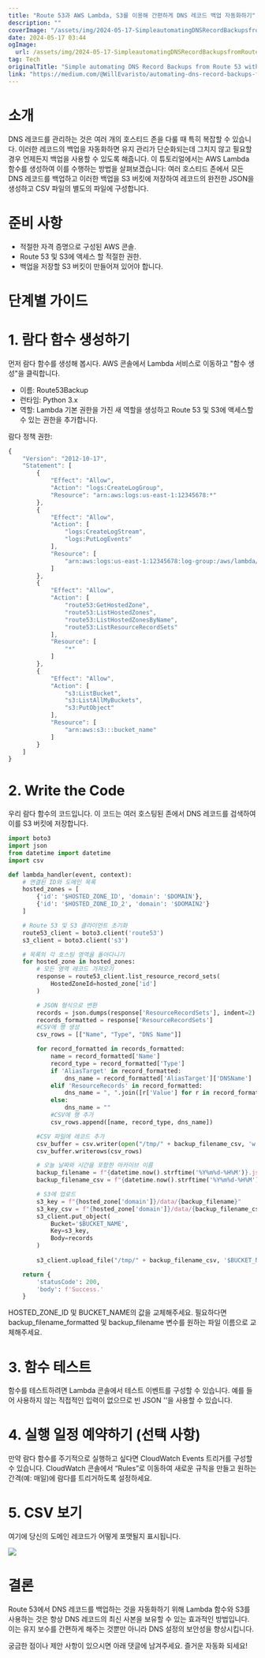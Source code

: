 ```yaml
---
title: "Route 53과 AWS Lambda, S3를 이용해 간편하게 DNS 레코드 백업 자동화하기"
description: ""
coverImage: "/assets/img/2024-05-17-SimpleautomatingDNSRecordBackupsfromRoute53withAWSLambdaandS3_0.png"
date: 2024-05-17 03:44
ogImage: 
  url: /assets/img/2024-05-17-SimpleautomatingDNSRecordBackupsfromRoute53withAWSLambdaandS3_0.png
tag: Tech
originalTitle: "Simple automating DNS Record Backups from Route 53 with AWS Lambda and S3"
link: "https://medium.com/@WillEvaristo/automating-dns-record-backups-from-route-53-with-aws-lambda-and-s3-16f817f48336"
---
```



# 소개

DNS 레코드를 관리하는 것은 여러 개의 호스티드 존을 다룰 때 특히 복잡할 수 있습니다. 이러한 레코드의 백업을 자동화하면 유지 관리가 단순화되는데 그치지 않고 필요할 경우 언제든지 백업을 사용할 수 있도록 해줍니다. 이 튜토리얼에서는 AWS Lambda 함수를 생성하여 이를 수행하는 방법을 살펴보겠습니다: 여러 호스티드 존에서 모든 DNS 레코드를 백업하고 이러한 백업을 S3 버킷에 저장하여 레코드의 완전한 JSON을 생성하고 CSV 파일의 별도의 파일에 구성합니다.

# 준비 사항

- 적절한 자격 증명으로 구성된 AWS 콘솔.
- Route 53 및 S3에 액세스 할 적절한 권한.
- 백업을 저장할 S3 버킷이 만들어져 있어야 합니다.

<div class="content-ad"></div>

# 단계별 가이드

# 1. 람다 함수 생성하기

먼저 람다 함수를 생성해 봅시다. AWS 콘솔에서 Lambda 서비스로 이동하고 "함수 생성"을 클릭합니다.

- 이름: Route53Backup
- 런타임: Python 3.x
- 역할: Lambda 기본 권한을 가진 새 역할을 생성하고 Route 53 및 S3에 액세스할 수 있는 권한을 추가합니다.

<div class="content-ad"></div>

람다 정책 권한:

```js
{
    "Version": "2012-10-17",
    "Statement": [
        {
            "Effect": "Allow",
            "Action": "logs:CreateLogGroup",
            "Resource": "arn:aws:logs:us-east-1:12345678:*"
        },
        {
            "Effect": "Allow",
            "Action": [
                "logs:CreateLogStream",
                "logs:PutLogEvents"
            ],
            "Resource": [
                "arn:aws:logs:us-east-1:12345678:log-group:/aws/lambda/lamda-name:*"
            ]
        },
        {
            "Effect": "Allow",
            "Action": [
                "route53:GetHostedZone",
                "route53:ListHostedZones",
                "route53:ListHostedZonesByName",
                "route53:ListResourceRecordSets"
            ],
            "Resource": [
                "*"
            ]
        },
        {
            "Effect": "Allow",
            "Action": [
                "s3:ListBucket",
                "s3:ListAllMyBuckets",
                "s3:PutObject"
            ],
            "Resource": [
                "arn:aws:s3:::bucket_name"
            ]
        }
    ]
}
```

# 2. Write the Code

우리 람다 함수의 코드입니다. 이 코드는 여러 호스팅된 존에서 DNS 레코드를 검색하여 이를 S3 버킷에 저장합니다.

<div class="content-ad"></div>

```python
import boto3
import json
from datetime import datetime
import csv

def lambda_handler(event, context):
    # 연결된 ID와 도메인 목록
    hosted_zones = [
        {'id': '$HOSTED_ZONE_ID', 'domain': '$DOMAIN'},
        {'id': '$HOSTED_ZONE_ID_2', 'domain': '$DOMAIN2'}
    ]

    # Route 53 및 S3 클라이언트 초기화
    route53_client = boto3.client('route53')
    s3_client = boto3.client('s3')

    # 목록의 각 호스팅 영역을 돌아다니기
    for hosted_zone in hosted_zones:
        # 모든 영역 레코드 가져오기
        response = route53_client.list_resource_record_sets(
            HostedZoneId=hosted_zone['id']
        )

        # JSON 형식으로 변환
        records = json.dumps(response['ResourceRecordSets'], indent=2)
        records_formatted = response['ResourceRecordSets']
        #CSV에 행 생성
        csv_rows = [["Name", "Type", "DNS Name"]]

        for record_formatted in records_formatted:
            name = record_formatted['Name']
            record_type = record_formatted['Type']
            if 'AliasTarget' in record_formatted:
                dns_name = record_formatted['AliasTarget']['DNSName']
            elif 'ResourceRecords' in record_formatted:
                dns_name = ", ".join([r['Value'] for r in record_formatted.get('ResourceRecords', [])])
            else:
                dns_name = ""
            #CSV에 행 추가
            csv_rows.append([name, record_type, dns_name])

        #CSV 파일에 레코드 추가
        csv_buffer = csv.writer(open("/tmp/" + backup_filename_csv, 'w'))
        csv_buffer.writerows(csv_rows)

        # 오늘 날짜와 시간을 포함한 아카이브 이름
        backup_filename = f"{datetime.now().strftime('%Y%m%d-%H%M')}.json"
        backup_filename_csv = f"{datetime.now().strftime('%Y%m%d-%H%M')}.csv"

        # S3에 업로드
        s3_key = f"{hosted_zone['domain']}/data/{backup_filename}"
        s3_key_csv = f"{hosted_zone['domain']}/data/{backup_filename_csv}"
        s3_client.put_object(
            Bucket='$BUCKET_NAME',
            Key=s3_key,
            Body=records
        )
        
        s3_client.upload_file("/tmp/" + backup_filename_csv, '$BUCKET_NAME', s3_key_csv)

    return {
        'statusCode': 200,
        'body': f'Success.'
    }
```

HOSTED_ZONE_ID 및 BUCKET_NAME의 값을 교체해주세요. 필요하다면 backup_filename_formatted 및 backup_filename 변수를 원하는 파일 이름으로 교체해주세요.

# 3. 함수 테스트

함수를 테스트하려면 Lambda 콘솔에서 테스트 이벤트를 구성할 수 있습니다. 예를 들어 사용하지 않는 직접적인 입력이 없으므로 빈 JSON ''을 사용할 수 있습니다.

<div class="content-ad"></div>

# 4. 실행 일정 예약하기 (선택 사항)

만약 람다 함수를 주기적으로 실행하고 싶다면 CloudWatch Events 트리거를 구성할 수 있습니다. CloudWatch 콘솔에서 “Rules”로 이동하여 새로운 규칙을 만들고 원하는 간격(예: 매일)에 람다를 트리거하도록 설정하세요.

# 5. CSV 보기

여기에 당신의 도메인 레코드가 어떻게 포맷될지 표시됩니다.

<div class="content-ad"></div>

<img src="/assets/img/2024-05-17-SimpleautomatingDNSRecordBackupsfromRoute53withAWSLambdaandS3_0.png" />

# 결론

Route 53에서 DNS 레코드를 백업하는 것을 자동화하기 위해 Lambda 함수와 S3를 사용하는 것은 항상 DNS 레코드의 최신 사본을 보유할 수 있는 효과적인 방법입니다. 이는 유지 보수를 간편하게 해주는 것뿐만 아니라 DNS 설정의 보안성을 향상시킵니다.

궁금한 점이나 제안 사항이 있으시면 아래 댓글에 남겨주세요. 즐거운 자동화 되세요!